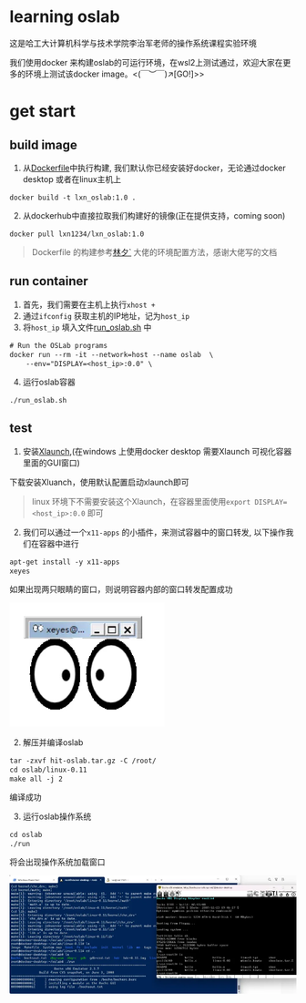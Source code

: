 # learning oslab

这是哈工大计算机科学与技术学院李治军老师的操作系统课程实验环境

我们使用docker 来构建oslab的可运行环境，在wsl2上测试通过，欢迎大家在更多的环境上测试该docker image。<(￣︶￣)↗[GO!]>>

# get start
## build image 
1. 从[Dockerfile](./Dockerfile)中执行构建, 我们默认你已经安装好docker，无论通过docker desktop 或者在linux主机上
```shell
docker build -t lxn_oslab:1.0 .
```

2. 从dockerhub中直接拉取我们构建好的镜像(正在提供支持，coming soon)
```shell
docker pull lxn1234/lxn_oslab:1.0 
```
> Dockerfile 的构建参考[林夕`](https://blog.csdn.net/qq_45923646/article/details/120575616) 大佬的环境配置方法，感谢大佬写的文档

## run container

1. 首先，我们需要在主机上执行`xhost +` 
2. 通过`ifconfig` 获取主机的IP地址，记为`host_ip` 
3. 将`host_ip` 填入文件[run_oslab.sh](./run_oslab.sh) 中
```shell
# Run the OSLab programs
docker run --rm -it --network=host --name oslab  \
    --env="DISPLAY=<host_ip>:0.0" \
```
4. 运行oslab容器
```shell
./run_oslab.sh
```

## test
1. 安装[Xlaunch](https://sourceforge.net/projects/vcxsrv/),(在windows 上使用docker desktop 需要Xlaunch 可视化容器里面的GUI窗口)

下载安装Xluanch，使用默认配置启动xlaunch即可

> linux 环境下不需要安装这个Xlaunch，在容器里面使用`export DISPLAY=<host_ip>:0.0` 即可

2. 我们可以通过一个`x11-apps` 的小插件，来测试容器中的窗口转发, 以下操作我们在容器中进行
```shell
apt-get install -y x11-apps
xeyes
```
如果出现两只眼睛的窗口，则说明容器内部的窗口转发配置成功


![image1](./image/oslab1.png)

2. 解压并编译oslab
```shell
tar -zxvf hit-oslab.tar.gz -C /root/
cd oslab/linux-0.11
make all -j 2
```
编译成功

3. 运行oslab操作系统
```shell
cd oslab
./run
```
将会出现操作系统加载窗口

![image2](./image/oslab2.png)

